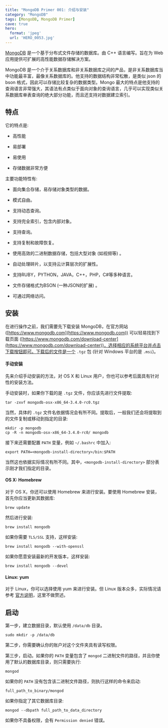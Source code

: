```yaml
---
title: "MongoDB Primer 001: 介绍与安装"
category: "MongoDB"
tags: [MongoDB, MongoDB Primer]
cave: true
hero:
  format: 'jpeg'
  url: 'HERO_0053.jpg'
---
```

[MongoDB](https://www.mongodb.com) 是一个基于分布式文件存储的数据库。由 C++ 语言编写。旨在为 Web 应用提供可扩展的高性能数据存储解决方案。



MongoDB 是一个介于关系数据库和非关系数据库之间的产品，是非关系数据库当中功能最丰富，最像关系数据库的。他支持的数据结构非常松散，是类似 json 的 bson 格式，因此可以存储比较复杂的数据类型。Mongo 最大的特点是他支持的查询语言非常强大，其语法有点类似于面向对象的查询语言，几乎可以实现类似关系数据库单表查询的绝大部分功能，而且还支持对数据建立索引。



## 特点

它的特点是:

* 高性能

* 易部署

* 易使用

* 存储数据非常方便



主要功能特性有:

* 面向集合存储，易存储对象类型的数据。

* 模式自由。

* 支持动态查询。

* 支持完全索引，包含内部对象。

* 支持查询。

* 支持复制和故障恢复。

* 使用高效的二进制数据存储，包括大型对象 (如视频等) 。

* 自动处理碎片，以支持云计算层次的扩展性。

* 支持RUBY，PYTHON，JAVA，C++，PHP，C#等多种语言。

* 文件存储格式为BSON (一种JSON的扩展) 。

* 可通过网络访问。



## 安装

在进行操作之前，我们需要先下载安装 MongoDB，在官方网站 ([https://www.mongodb.com](https://www.mongodb.com)) 可以轻易找到下载页面 ([https://www.mongodb.com/download-center](https://www.mongodb.com/download-center))，选择相应的系统平台并点击下载按钮即可。下载后的文件是一个 `.tgz` 包 (针对 Windows 平台的是 `.msi`)。



#### 手动安装

先来介绍手动安装的方法，对 OS X 和 Linux 用户，你也可以参考后面具有针对性的安装方法。



手动安装时，如果你下载的是 `.tgz` 文件，你应该先进行文件提取:

```console
tar -zxvf mongodb-osx-x86_64-3.4.0-rc0.tgz
```

当然，具体的 `.tgz` 文件名依据情况会有所不同。提取后，一般我们还会将提取到的文件复制或移动到指定的目录:

```console
mkdir -p mongodb
cp -R -n mongodb-osx-x86_64-3.4.0-rc0/ mongodb
```

接下来还需要配置 `PATH` 变量，例如 `~/.bashrc` 中加入:

```console
export PATH=<mongodb-install-directory>/bin:$PATH
```

当然这也依据实际情况有所不同。其中，`<mongodb-install-directory>` 部分表示刚才我们指定的目录。



#### OS X: Homebrew

对于 OS X，你还可以使用 Homebrew 来进行安装。要使用 Homebrew 安装，首先你应当更新其数据库:

```console
brew update
```

然后进行安装:

```console
brew install mongodb
```

如果你需要 `TLS/SSL` 支持，这样安装:

```console
brew install mongodb --with-openssl
```

如果你愿意安装最新的开发版本，这样安装:

```console
brew install mongodb --devel
```



#### Linux: yum

对于 Linux，你可以选择使用 yum 来进行安装。但 Linux 版本众多，实际情况请参考 [官方说明](https://docs.mongodb.com/master/administration/install-on-linux/)，这里不做赘述。



## 启动

第一步，建立数据目录，默认使用 `/data/db` 目录。

```console
sudo mkdir -p /data/db
```

第二步，你需要确认你的账户对这个文件夹具有读写权限。



第三步，启动。如果你的 `PATH` 变量包含了 `mongod` 二进制文件的路径，并且你使用了默认的数据库目录，则只需要执行:

```console
mongod
```

如果你的 `PATH` 没有包含该二进制文件路径，则执行这样的命令来启动:

```console
full_path_to_binary/mongod
```

如果你指定了其它数据库目录:

```console
mongod --dbpath full_path_to_data_directory
```

如果你不具备权限，会有 `Permission denied` 错误。


